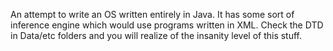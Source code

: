 An attempt to write an OS written entirely in Java. It has some sort of inference engine which would use programs written in XML. Check the DTD in Data/etc folders and you will realize of the insanity level of this stuff.